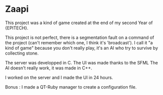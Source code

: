# Zaapi
This project was a kind of game created at the end of my second Year of {EPITECH}.

This project is not perfect, there is a segmentation fault on a command of the project (can't remember which one, I think it's 'broadcast').
I call it "a kind of game" because you don't really play, it's an AI who try to survive by collecting stone.

The server was developped in C.
The UI was made thanks to the SFML
The AI doesn't really work, it was made in C++.

I worked on the server and I made the UI in 24 hours.

Bonus : I made a QT-Ruby manager to create a configuration file.